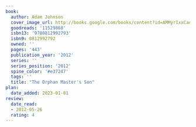 ```yaml
---
book:
  author: Adam Johnson
  cover_image_url: http://books.google.com/books/content?id=AMMyrIxxCaoC&printsec=frontcover&img=1&zoom=1&edge=curl&source=gbs_api
  goodreads: '11529868'
  isbn13: '9780812992793'
  isbn9: 0812992792
  owned: ''
  pages: '443'
  publication_year: '2012'
  series: ''
  series_position: '2012'
  spine_color: '#e37247'
  tags: ''
  title: "The Orphan Master's Son"
plan:
  date_added: 2023-01-01
review:
  date_read:
  - 2012-05-26
  rating: 4
---
```

